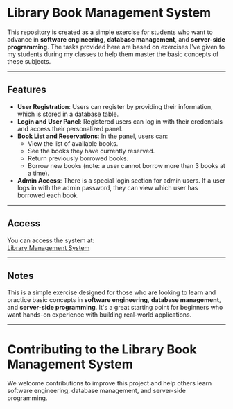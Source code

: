 # Library Book Management System

This repository is created as a simple exercise for students who want to advance in **software engineering**, **database management**, and **server-side programming**. The tasks provided here are based on exercises I've given to my students during my classes to help them master the basic concepts of these subjects.

---

## Features

- **User Registration**: Users can register by providing their information, which is stored in a database table.
- **Login and User Panel**: Registered users can log in with their credentials and access their personalized panel.
- **Book List and Reservations**: In the panel, users can:
  - View the list of available books.
  - See the books they have currently reserved.
  - Return previously borrowed books.
  - Borrow new books (note: a user cannot borrow more than 3 books at a time).
- **Admin Access**: There is a special login section for admin users. If a user logs in with the admin password, they can view which user has borrowed each book.

---

## Access

You can access the system at:  
[Library Management System](https://bioinfcamptools.ir/LBMS)

---

## Notes

This is a simple exercise designed for those who are looking to learn and practice basic concepts in **software engineering**, **database management**, and **server-side programming**. It's a great starting point for beginners who want hands-on experience with building real-world applications.

---

# Contributing to the Library Book Management System

We welcome contributions to improve this project and help others learn software engineering, database management, and server-side programming.
